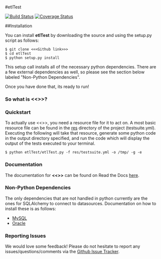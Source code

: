 #etlTest

[![Build Status](https://travis-ci.org/dbaAlex/etlTest.png?branch=dev)](https://travis-ci.org/dbaAlex/etlTest) [![Coverage Status](https://coveralls.io/repos/dbaAlex/etlTest/badge.png?branch=dev)](https://coveralls.io/r/dbaAlex/etlTest?branch=dev)

##Installation

You can install **etlTest** by downloading the source and using the setup.py script as follows:

    $ git clone <<<Github link>>>
    $ cd etlTest
    $ python setup.py install

This setup call installs all of the necessary python dependencies. There are a few external dependencies as well, so please see the section below labeled "Non-Python Dependencies".

Once you have done that, its ready to run!

### So what is <<<etlTest>>>?


### Quickstart

To actually use <<<etlTest>>>, you need a resource file for it to act on. A most basic resource file can be found in the [res](https://github.com/dbaAlex/etlTest/tree/develop/res) directory of the project (testsuite.yml). Executing the following will take that resource, generate some python code in the output directory specified, and run the code which will display the output of the tests executed to your terminal.

    $ python etlTest/etlTest.py -f res/testsuite.yml -o /tmp/ -g -e

### Documentation

The documentation for **<<<etlTest>>>** can be found on Read the Docs [here](https://etlTest.readthedocs.org/en/latest/).

### Non-Python Dependencies

The only dependencies that are not handled in python currently are the ones for SQLAlchemy to connect to datasources. Documentation on how to install these is as follows:

* [MySQL](https://github.com/dbaAlex/etlTest/blob/develop/docs/mysql_deps.md)
* [Oracle](https://github.com/dbaAlex/etlTest/blob/develop/docs/oracle_deps.md)

### Reporting Issues

We would love some feedback! Please do not hesitate to report any issues/questions/comments via the [Github Issue Tracker](https://github.com/dbaAlex/etlTest/issues).
